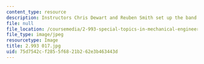 ```yaml
---
content_type: resource
description: Instructors Chris Dewart and Reuben Smith set up the band saw.
file: null
file_location: /coursemedia/2-993-special-topics-in-mechanical-engineering-the-art-and-science-of-boat-design-january-iap-2007/75d7542cf2855f6821b262e3b463443d_2993017.jpg
file_type: image/jpeg
resourcetype: Image
title: 2.993 017.jpg
uid: 75d7542c-f285-5f68-21b2-62e3b463443d
---
```

